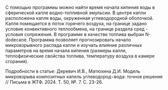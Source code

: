 С помощью программы можно найти время начала кипения воды в сферической капле водно-топливной эмульсии. В центре капли расположена капля воды, окруженная углеводородной оболочкой. Капля помещается в поток горячего воздуха, на границе задано условие конвективного теплообмена, на границе раздела сред - условия сопряжения. В программе в качестве топлива выбран N-dodecane. Программа позволяет прогнозировать начало микровзрывного распада капли и изучать влияние различных параметров на время начала кипения (размеры капли, теплофизические свойства топлива, температуру воздуха в камере сгорания).

Подробности в статье:
Деревич И.В., Матюхина Д.И. Модель микровзрыва композитных капель углеводород−вода: точное решение // Письма в ЖТФ. 2024. Т. 50, №. 7. С. 23-26.
